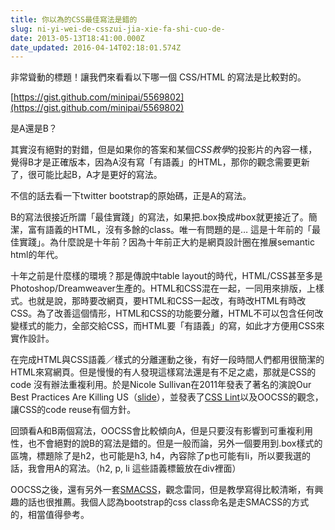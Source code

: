 ```yaml
---
title: 你以為的CSS最佳寫法是錯的
slug: ni-yi-wei-de-csszui-jia-xie-fa-shi-cuo-de-
date: 2013-05-13T18:41:00.000Z
date_updated: 2016-04-14T02:18:01.574Z
---
```


非常聳動的標題！讓我們來看看以下哪一個 CSS/HTML 的寫法是比較對的。

[https://gist.github.com/minipai/5569802](https://gist.github.com/minipai/5569802)

是A還是B？

其實沒有絕對的對錯，但是如果你的答案和某個*CSS教學*的投影片的內容一樣，覺得B才是正確版本，因為A沒有寫「有語義」的HTML，那你的觀念需要更新了，很可能比起B，A才是更好的寫法。

不信的話去看一下twitter bootstrap的原始碼，正是A的寫法。

B的寫法很接近所謂「最佳實踐」的寫法，如果把.box換成#box就更接近了。簡潔，富有語義的HTML，沒有多餘的class。唯一有問題的是&hellip; 這是十年前的「最佳實踐」。為什麼說是十年前？因為十年前正大約是網頁設計圈在推展semantic html的年代。

十年之前是什麼樣的環境？那是傳說中table layout的時代，HTML/CSS甚至多是Photoshop/Dreamweaver生產的。HTML和CSS混在一起，一同用來排版，上樣式。也就是說，那時要改網頁，要HTML和CSS一起改，有時改HTML有時改CSS。為了改善這個情形，HTML和CSS的功能要分離，HTML不可以包含任何改變樣式的能力，全部交給CSS，而HTML要「有語義」的寫，如此才方便用CSS來實作設計。

在完成HTML與CSS語義／樣式的分離運動之後，有好一段時間人們都用很簡潔的HTML來寫網頁。但是慢慢的有人發現這樣寫法還是有不足之處，那就是CSS的 code 沒有辦法重複利用。於是Nicole Sullivan在2011年發表了著名的演說Our Best Practices Are Killing US（[slide](http://www.slideshare.net/stubbornella/our-best-practices-are-killing-us?ref=http://www.stubbornella.org/content/2011/04/28/our-best-practices-are-killing-us/)），並發表了[CSS Lint](http://csslint.net/)以及OOCSS的觀念，讓CSS的code reuse有個方針。

回頭看A和B兩個寫法，OOCSS會比較傾向A，但是只要沒有影響到可重複利用性，也不會絕對的說B的寫法是錯的。但是一般而論，另外一個要用到.box樣式的區塊，標題除了是h2，也可能是h3, h4，內容除了p也可能有li，所以要我選的話，我會用A的寫法。（h2, p, li 這些語義標籤放在div裡面）

OOCSS之後，還有另外一套[SMACSS](http://smacss.com/)，觀念雷同，但是教學寫得比較清晰，有興趣的話也很推薦。我個人認為bootstrap的css class命名是走SMACSS的方式的，相當值得參考。
